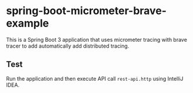 # spring-boot-micrometer-brave-example

This is a Spring Boot 3 application that uses micrometer tracing with brave tracer to add automatically add distributed tracing.

## Test

Run the application and then execute API call `rest-api.http` using IntelliJ IDEA.